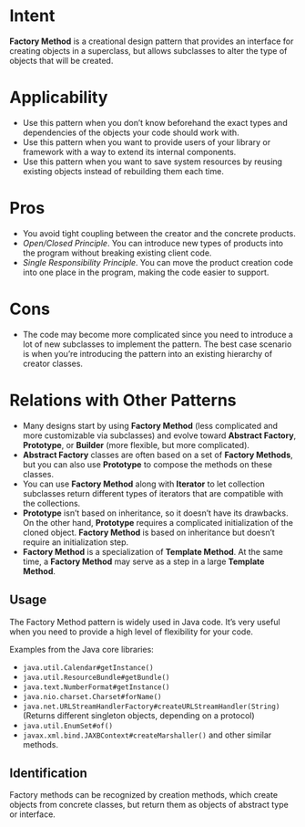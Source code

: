 # Intent
**Factory Method** is a creational design pattern that provides an interface for creating objects in a superclass, but allows subclasses to alter the type of objects that will be created.

# Applicability
* Use this pattern when you don’t know beforehand the exact types and dependencies of the objects your code should work with.
* Use this pattern when you want to provide users of your library or framework with a way to extend its internal components.
* Use this pattern when you want to save system resources by reusing existing objects instead of rebuilding them each time.

# Pros
* You avoid tight coupling between the creator and the concrete products.
* _Open/Closed Principle_. You can introduce new types of products into the program without breaking existing client code.
* _Single Responsibility Principle_. You can move the product creation code into one place in the program, making the code easier to support.

# Cons
* The code may become more complicated since you need to introduce a lot of new subclasses to implement the pattern. The best case scenario is when you’re introducing the pattern into an existing hierarchy of creator classes.

# Relations with Other Patterns
* Many designs start by using **Factory Method** (less complicated and more customizable via subclasses) and evolve toward **Abstract Factory**, **Prototype**, or **Builder** (more flexible, but more complicated).
* **Abstract Factory** classes are often based on a set of **Factory Methods**, but you can also use **Prototype** to compose the methods on these classes.
* You can use **Factory Method** along with **Iterator** to let collection subclasses return different types of iterators that are compatible with the collections.
* **Prototype** isn’t based on inheritance, so it doesn’t have its drawbacks. On the other hand, **Prototype** requires a complicated initialization of the cloned object. **Factory Method** is based on inheritance but doesn’t require an initialization step.
* **Factory Method** is a specialization of **Template Method**. At the same time, a **Factory Method** may serve as a step in a large **Template Method**.

## Usage
The Factory Method pattern is widely used in Java code. It’s very useful when you need to provide a high level of flexibility for your code.

Examples from the Java core libraries:
* `java.util.Calendar#getInstance()`
* `java.util.ResourceBundle#getBundle()`
* `java.text.NumberFormat#getInstance()`
* `java.nio.charset.Charset#forName()`
* `java.net.URLStreamHandlerFactory#createURLStreamHandler(String)` (Returns different singleton objects, depending on a protocol)
* `java.util.EnumSet#of()`
* `javax.xml.bind.JAXBContext#createMarshaller()` and other similar methods.

## Identification
Factory methods can be recognized by creation methods, which create objects from concrete classes, but return them as objects of abstract type or interface.
